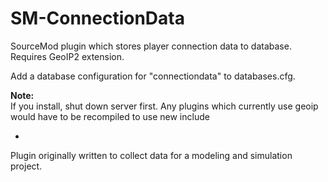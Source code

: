 # SM-ConnectionData
SourceMod plugin which stores player connection data to database.  
Requires GeoIP2 extension.  

Add a database configuration for "connectiondata" to databases.cfg.  
  
**Note:**  
If you install, shut down server first. Any plugins which currently use geoip would have to be recompiled to use new include
  
  
-  
Plugin originally written to collect data for a modeling and simulation project.

